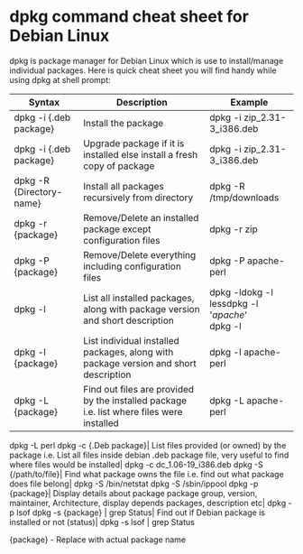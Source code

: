 # dpkg command cheat sheet for Debian Linux

dpkg is package manager for Debian Linux which is use to install/manage individual packages. Here is quick cheat sheet you will find handy while using dpkg at shell prompt:

|  **Syntax**|  **Description**|  **Example**
---|---|---
dpkg -i {.deb package}| Install the package| dpkg -i zip_2.31-3_i386.deb
dpkg -i {.deb package}| Upgrade package if it is installed else install a fresh copy of package| dpkg -i zip_2.31-3_i386.deb
dpkg -R {Directory-name}| Install all packages recursively from directory| dpkg -R /tmp/downloads
dpkg -r {package}| Remove/Delete an installed package except configuration files| dpkg -r zip
dpkg -P {package}| Remove/Delete everything including configuration files| dpkg -P apache-perl
dpkg -l| List all installed packages, along with package version and short description| dpkg -ldokg -l <br> lessdpkg -l '*apache*' <br> dpkg -l | grep -i 'sudo'
dpkg -l {package}| List individual installed packages, along with package version and short description| dpkg -l apache-perl
dpkg -L {package}| Find out files are provided by the installed package i.e. list where files were installed| dpkg -L apache-perl
dpkg -L perl
dpkg -c {.Deb package}| List files provided (or owned) by the package i.e. List all files inside debian .deb package file, very useful to find where files would be installed| dpkg -c dc_1.06-19_i386.deb
dpkg -S {/path/to/file}| Find what package owns the file i.e. find out what package does file belong| dpkg -S /bin/netstat
dpkg -S /sbin/ippool
dpkg -p {package}| Display details about package package group, version, maintainer, Architecture, display depends packages, description etc| dpkg -p lsof
dpkg -s {package} | grep Status| Find out if Debian package is installed or not (status)| dpkg -s lsof | grep Status

{package} - Replace with actual package name
